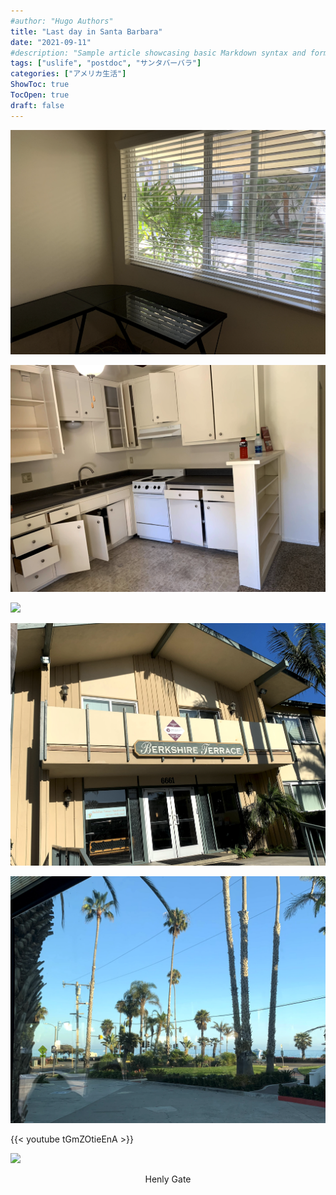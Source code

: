 ```yaml
---
#author: "Hugo Authors"
title: "Last day in Santa Barbara"
date: "2021-09-11"
#description: "Sample article showcasing basic Markdown syntax and formatting for HTML elements."
tags: ["uslife", "postdoc", "サンタバーバラ"]
categories: ["アメリカ生活"]
ShowToc: true
TocOpen: true
draft: false
---
```


![](2022-02-08-20-11-04.png)

![](2022-02-08-20-11-49.png)

![](2022-02-08-20-10-16.png)

![](2022-02-08-20-14-02.png)

![](2022-02-08-20-13-04.png)

{{< youtube tGmZOtieEnA >}}

![](images/20210906131317.jpeg#center)
<p align = "center">
Henly Gate
</p>

